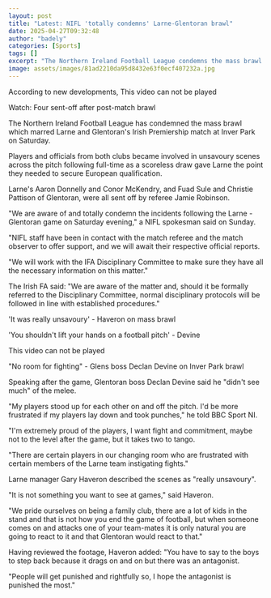 ```yaml
---
layout: post
title: "Latest: NIFL 'totally condemns' Larne-Glentoran brawl"
date: 2025-04-27T09:32:48
author: "badely"
categories: [Sports]
tags: []
excerpt: "The Northern Ireland Football League condemns the mass brawl which marred Larne and Glentoran's Irish Premiership match at Inver Park on Saturday."
image: assets/images/81ad2210da95d8432e63f0ecf407232a.jpg
---
```


According to new developments, This video can not be played

Watch: Four sent-off after post-match brawl

The Northern Ireland Football League has condemned the mass brawl which marred Larne and Glentoran's Irish Premiership match at Inver Park on Saturday. 

Players and officials from both clubs became involved in unsavoury scenes across the pitch following full-time as a scoreless draw gave Larne the point they needed to secure European qualification. 

Larne's Aaron Donnelly and Conor McKendry, and Fuad Sule and Christie Pattison of Glentoran, were all sent off by referee Jamie Robinson.

"We are aware of and totally condemn the incidents following the Larne - Glentoran game on Saturday evening," a NIFL spokesman said on Sunday. 

"NIFL staff have been in contact with the match referee and the match observer to offer support, and we will await their respective official reports.

"We will work with the IFA Disciplinary Committee to make sure they have all the necessary information on this matter."

The Irish FA said: "We are aware of the matter and, should it be formally referred to the Disciplinary Committee, normal disciplinary protocols will be followed in line with established procedures."

'It was really unsavoury' - Haveron on mass brawl

'You shouldn't lift your hands on a football pitch' - Devine

This video can not be played

"No room for fighting" - Glens boss Declan Devine on Inver Park brawl

Speaking after the game, Glentoran boss Declan Devine said he "didn't see much" of the melee.

"My players stood up for each other on and off the pitch. I'd be more frustrated if my players lay down and took punches," he told BBC Sport NI.

"I'm extremely proud of the players, I want fight and commitment, maybe not to the level after the game, but it takes two to tango.

"There are certain players in our changing room who are frustrated with certain members of the Larne team instigating fights."

Larne manager Gary Haveron described the scenes as "really unsavoury". 

"It is not something you want to see at games," said Haveron.

"We pride ourselves on being a family club, there are a lot of kids in the stand and that is not how you end the game of football, but when someone comes on and attacks one of your team-mates it is only natural you are going to react to it and that Glentoran would react to that."

Having reviewed the footage, Haveron added: "You have to say to the boys to step back because it drags on and on but there was an antagonist.

"People will get punished and rightfully so, I hope the antagonist is punished the most."

